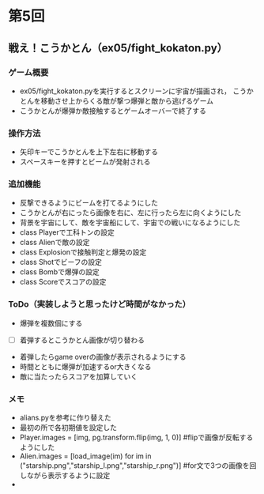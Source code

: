 # 第5回
## 戦え！こうかとん（ex05/fight_kokaton.py）
### ゲーム概要
- ex05/fight_kokaton.pyを実行するとスクリーンに宇宙が描画され，
こうかとんを移動させ上からくる敵が撃つ爆弾と敵から逃げるゲーム
- こうかとんが爆弾か敵接触するとゲームオーバーで終了する
### 操作方法
- 矢印キーでこうかとんを上下左右に移動する
- スペースキーを押すとビームが発射される
### 追加機能
- 反撃できるようにビームを打てるようにした
- こうかとんが右にったら画像を右に、左に行ったら左に向くようにした
- 背景を宇宙にして、敵を宇宙船にして、宇宙での戦いになるようにした
- class Playerで工科トンの設定
- class Alienで敵の設定
- class Explosionで接触判定と爆発の設定
- class Shotでビーフの設定
- class Bombで爆弾の設定
- class Scoreでスコアの設定

### ToDo（実装しようと思ったけど時間がなかった）
- 爆弾を複数個にする
- [ ] 着弾するとこうかとん画像が切り替わる
- 着弾したらgame overの画像が表示されるようにする
- 時間とともに爆弾が加速するor大きくなる
- 敵に当たったらスコアを加算していく
### メモ
- alians.pyを参考に作り替えた
- 最初の所で各初期値を設定した
- Player.images = [img, pg.transform.flip(img, 1, 0)] #flipで画像が反転するようにした
- Alien.images = [load_image(im) for im in ("starship.png","starship_l.png","starship_r.png")]
    #for文で3つの画像を回しながら表示するように設定
- 